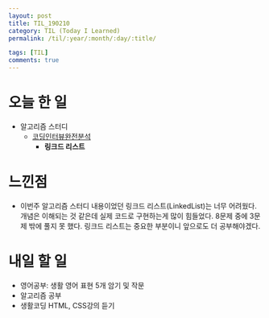 ```yaml
---
layout: post
title: TIL_190210
category: TIL (Today I Learned)
permalink: /til/:year/:month/:day/:title/

tags: [TIL]
comments: true
---
```

# 오늘 한 일
- 알고리즘 스터디
    - [코딩인터뷰완전분석](http://www.kyobobook.co.kr/product/detailViewKor.laf?mallGb=KOR&ejkGb=KOR&barcode=9788966263080&orderClick=JAj)
        - **링크드 리스트**



# 느낀점
- 이번주 알고리즘 스터디 내용이었던 링크드 리스트(LinkedList)는 너무 어려웠다. 개념은 이해되는 것 같은데 실제 코드로 구현하는게 많이 힘들었다. 8문제 중에 3문제 밖에 풀지 못 했다. 링크드 리스트는 중요한 부분이니 앞으로도 더 공부해야겠다. 

# 내일 할 일

- 영어공부: 생활 영어 표현 5개 암기 및 작문
- 알고리즘 공부
- 생활코딩 HTML, CSS강의 듣기
